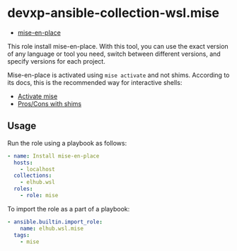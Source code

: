 # devxp-ansible-collection-wsl.mise

- [mise-en-place](https://mise.jdx.dev/)

This role install mise-en-place. With this tool, you can use the exact version of any language or tool you need, switch between different versions, and specify versions for each project. 

Mise-en-place is activated using `mise activate` and not shims. According to its docs, this is the recommended way for interactive shells: 
* [Activate mise](https://mise.jdx.dev/getting-started.html#_2-activate-mise)
* [Pros/Cons with shims](https://jdx.dev/posts/2024-04-13-shims-how-they-work-in-mise-en-place/#proscons)

## Usage 

Run the role using a playbook as follows: 
```yaml
- name: Install mise-en-place
  hosts:
    - localhost
  collections:
    - elhub.wsl
  roles:
    - role: mise
```

To import the role as a part of a playbook: 
```yaml
- ansible.builtin.import_role:
    name: elhub.wsl.mise
  tags:
    - mise 
```
